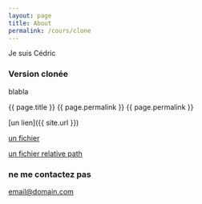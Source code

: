 ```yaml
---
layout: page
title: About
permalink: /cours/clone
---
```


Je suis Cédric

### Version clonée

blabla 

{{ page.title }}
{{ page.permalink }}
{{ page.permalink }}


[un lien]({{ site.url }})

[un fichier](/pdf/exolog.pdf)

[un fichier relative path](./programme.pdf)

### ne me contactez pas

[email@domain.com](mailto:email@domain.com)
